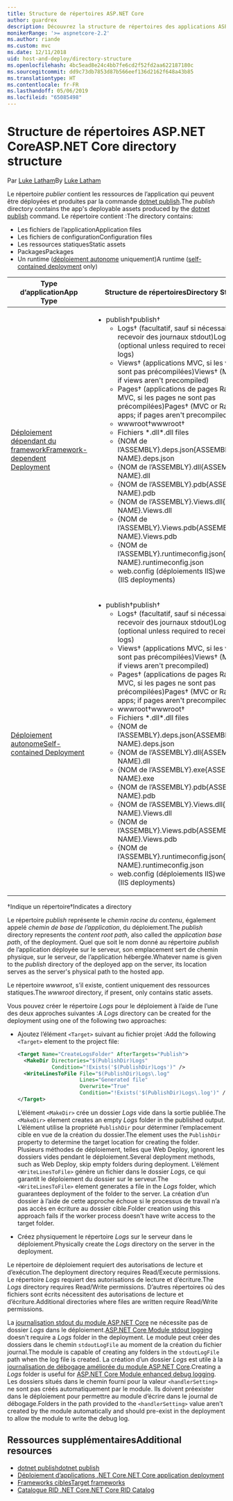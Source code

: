 ```yaml
---
title: Structure de répertoires ASP.NET Core
author: guardrex
description: Découvrez la structure de répertoires des applications ASP.NET Core publiées.
monikerRange: '>= aspnetcore-2.2'
ms.author: riande
ms.custom: mvc
ms.date: 12/11/2018
uid: host-and-deploy/directory-structure
ms.openlocfilehash: 4bc5ead8e24c4bb7fe6cd2f52fd2aa622187180c
ms.sourcegitcommit: dd9c73db7853d87b566eef136d2162f648a43b85
ms.translationtype: HT
ms.contentlocale: fr-FR
ms.lasthandoff: 05/06/2019
ms.locfileid: "65085498"
---
```

# <a name="aspnet-core-directory-structure"></a><span data-ttu-id="4465b-103">Structure de répertoires ASP.NET Core</span><span class="sxs-lookup"><span data-stu-id="4465b-103">ASP.NET Core directory structure</span></span>

<span data-ttu-id="4465b-104">Par [Luke Latham](https://github.com/guardrex)</span><span class="sxs-lookup"><span data-stu-id="4465b-104">By [Luke Latham](https://github.com/guardrex)</span></span>

<span data-ttu-id="4465b-105">Le répertoire *publier* contient les ressources de l’application qui peuvent être déployées et produites par la commande [dotnet publish](/dotnet/core/tools/dotnet-publish).</span><span class="sxs-lookup"><span data-stu-id="4465b-105">The *publish* directory contains the app's deployable assets produced by the [dotnet publish](/dotnet/core/tools/dotnet-publish) command.</span></span> <span data-ttu-id="4465b-106">Le répertoire contient :</span><span class="sxs-lookup"><span data-stu-id="4465b-106">The directory contains:</span></span>

* <span data-ttu-id="4465b-107">Les fichiers de l’application</span><span class="sxs-lookup"><span data-stu-id="4465b-107">Application files</span></span>
* <span data-ttu-id="4465b-108">Les fichiers de configuration</span><span class="sxs-lookup"><span data-stu-id="4465b-108">Configuration files</span></span>
* <span data-ttu-id="4465b-109">Les ressources statiques</span><span class="sxs-lookup"><span data-stu-id="4465b-109">Static assets</span></span>
* <span data-ttu-id="4465b-110">Packages</span><span class="sxs-lookup"><span data-stu-id="4465b-110">Packages</span></span>
* <span data-ttu-id="4465b-111">Un runtime ([déploiement autonome](/dotnet/core/deploying/#self-contained-deployments-scd) uniquement)</span><span class="sxs-lookup"><span data-stu-id="4465b-111">A runtime ([self-contained deployment](/dotnet/core/deploying/#self-contained-deployments-scd) only)</span></span>

| <span data-ttu-id="4465b-112">Type d’application</span><span class="sxs-lookup"><span data-stu-id="4465b-112">App Type</span></span> | <span data-ttu-id="4465b-113">Structure de répertoires</span><span class="sxs-lookup"><span data-stu-id="4465b-113">Directory Structure</span></span> |
| -------- | ------------------- |
| [<span data-ttu-id="4465b-114">Déploiement dépendant du framework</span><span class="sxs-lookup"><span data-stu-id="4465b-114">Framework-dependent Deployment</span></span>](/dotnet/core/deploying/#framework-dependent-deployments-fdd) | <ul><li><span data-ttu-id="4465b-115">publish&dagger;</span><span class="sxs-lookup"><span data-stu-id="4465b-115">publish&dagger;</span></span><ul><li><span data-ttu-id="4465b-116">Logs&dagger; (facultatif, sauf si nécessaire pour recevoir des journaux stdout)</span><span class="sxs-lookup"><span data-stu-id="4465b-116">Logs&dagger; (optional unless required to receive stdout logs)</span></span></li><li><span data-ttu-id="4465b-117">Views&dagger; (applications MVC, si les vues ne sont pas précompilées)</span><span class="sxs-lookup"><span data-stu-id="4465b-117">Views&dagger; (MVC apps; if views aren't precompiled)</span></span></li><li><span data-ttu-id="4465b-118">Pages&dagger; (applications de pages Razor ou MVC, si les pages ne sont pas précompilées)</span><span class="sxs-lookup"><span data-stu-id="4465b-118">Pages&dagger; (MVC or Razor Pages apps; if pages aren't precompiled)</span></span></li><li><span data-ttu-id="4465b-119">wwwroot&dagger;</span><span class="sxs-lookup"><span data-stu-id="4465b-119">wwwroot&dagger;</span></span></li><li><span data-ttu-id="4465b-120">Fichiers \*\.dll</span><span class="sxs-lookup"><span data-stu-id="4465b-120">\*\.dll files</span></span></li><li><span data-ttu-id="4465b-121">{NOM de l’ASSEMBLY}.deps.json</span><span class="sxs-lookup"><span data-stu-id="4465b-121">{ASSEMBLY NAME}.deps.json</span></span></li><li><span data-ttu-id="4465b-122">{NOM de l’ASSEMBLY}.dll</span><span class="sxs-lookup"><span data-stu-id="4465b-122">{ASSEMBLY NAME}.dll</span></span></li><li><span data-ttu-id="4465b-123">{NOM de l’ASSEMBLY}.pdb</span><span class="sxs-lookup"><span data-stu-id="4465b-123">{ASSEMBLY NAME}.pdb</span></span></li><li><span data-ttu-id="4465b-124">{NOM de l’ASSEMBLY}.Views.dll</span><span class="sxs-lookup"><span data-stu-id="4465b-124">{ASSEMBLY NAME}.Views.dll</span></span></li><li><span data-ttu-id="4465b-125">{NOM de l’ASSEMBLY}.Views.pdb</span><span class="sxs-lookup"><span data-stu-id="4465b-125">{ASSEMBLY NAME}.Views.pdb</span></span></li><li><span data-ttu-id="4465b-126">{NOM de l’ASSEMBLY}.runtimeconfig.json</span><span class="sxs-lookup"><span data-stu-id="4465b-126">{ASSEMBLY NAME}.runtimeconfig.json</span></span></li><li><span data-ttu-id="4465b-127">web.config (déploiements IIS)</span><span class="sxs-lookup"><span data-stu-id="4465b-127">web.config (IIS deployments)</span></span></li></ul></li></ul> |
| [<span data-ttu-id="4465b-128">Déploiement autonome</span><span class="sxs-lookup"><span data-stu-id="4465b-128">Self-contained Deployment</span></span>](/dotnet/core/deploying/#self-contained-deployments-scd) | <ul><li><span data-ttu-id="4465b-129">publish&dagger;</span><span class="sxs-lookup"><span data-stu-id="4465b-129">publish&dagger;</span></span><ul><li><span data-ttu-id="4465b-130">Logs&dagger; (facultatif, sauf si nécessaire pour recevoir des journaux stdout)</span><span class="sxs-lookup"><span data-stu-id="4465b-130">Logs&dagger; (optional unless required to receive stdout logs)</span></span></li><li><span data-ttu-id="4465b-131">Views&dagger; (applications MVC, si les vues ne sont pas précompilées)</span><span class="sxs-lookup"><span data-stu-id="4465b-131">Views&dagger; (MVC apps; if views aren't precompiled)</span></span></li><li><span data-ttu-id="4465b-132">Pages&dagger; (applications de pages Razor ou MVC, si les pages ne sont pas précompilées)</span><span class="sxs-lookup"><span data-stu-id="4465b-132">Pages&dagger; (MVC or Razor Pages apps; if pages aren't precompiled)</span></span></li><li><span data-ttu-id="4465b-133">wwwroot&dagger;</span><span class="sxs-lookup"><span data-stu-id="4465b-133">wwwroot&dagger;</span></span></li><li><span data-ttu-id="4465b-134">Fichiers \*.dll</span><span class="sxs-lookup"><span data-stu-id="4465b-134">\*.dll files</span></span></li><li><span data-ttu-id="4465b-135">{NOM de l’ASSEMBLY}.deps.json</span><span class="sxs-lookup"><span data-stu-id="4465b-135">{ASSEMBLY NAME}.deps.json</span></span></li><li><span data-ttu-id="4465b-136">{NOM de l’ASSEMBLY}.dll</span><span class="sxs-lookup"><span data-stu-id="4465b-136">{ASSEMBLY NAME}.dll</span></span></li><li><span data-ttu-id="4465b-137">{NOM de l’ASSEMBLY}.exe</span><span class="sxs-lookup"><span data-stu-id="4465b-137">{ASSEMBLY NAME}.exe</span></span></li><li><span data-ttu-id="4465b-138">{NOM de l’ASSEMBLY}.pdb</span><span class="sxs-lookup"><span data-stu-id="4465b-138">{ASSEMBLY NAME}.pdb</span></span></li><li><span data-ttu-id="4465b-139">{NOM de l’ASSEMBLY}.Views.dll</span><span class="sxs-lookup"><span data-stu-id="4465b-139">{ASSEMBLY NAME}.Views.dll</span></span></li><li><span data-ttu-id="4465b-140">{NOM de l’ASSEMBLY}.Views.pdb</span><span class="sxs-lookup"><span data-stu-id="4465b-140">{ASSEMBLY NAME}.Views.pdb</span></span></li><li><span data-ttu-id="4465b-141">{NOM de l’ASSEMBLY}.runtimeconfig.json</span><span class="sxs-lookup"><span data-stu-id="4465b-141">{ASSEMBLY NAME}.runtimeconfig.json</span></span></li><li><span data-ttu-id="4465b-142">web.config (déploiements IIS)</span><span class="sxs-lookup"><span data-stu-id="4465b-142">web.config (IIS deployments)</span></span></li></ul></li></ul> |

<span data-ttu-id="4465b-143">&dagger;Indique un répertoire</span><span class="sxs-lookup"><span data-stu-id="4465b-143">&dagger;Indicates a directory</span></span>

<span data-ttu-id="4465b-144">Le répertoire *publish* représente le *chemin racine du contenu*, également appelé *chemin de base de l’application*, du déploiement.</span><span class="sxs-lookup"><span data-stu-id="4465b-144">The *publish* directory represents the *content root path*, also called the *application base path*, of the deployment.</span></span> <span data-ttu-id="4465b-145">Quel que soit le nom donné au répertoire *publish* de l’application déployée sur le serveur, son emplacement sert de chemin physique, sur le serveur, de l’application hébergée.</span><span class="sxs-lookup"><span data-stu-id="4465b-145">Whatever name is given to the *publish* directory of the deployed app on the server, its location serves as the server's physical path to the hosted app.</span></span>

<span data-ttu-id="4465b-146">Le répertoire *wwwroot*, s’il existe, contient uniquement des ressources statiques.</span><span class="sxs-lookup"><span data-stu-id="4465b-146">The *wwwroot* directory, if present, only contains static assets.</span></span>

<span data-ttu-id="4465b-147">Vous pouvez créer le répertoire *Logs* pour le déploiement à l’aide de l’une des deux approches suivantes :</span><span class="sxs-lookup"><span data-stu-id="4465b-147">A *Logs* directory can be created for the deployment using one of the following two approaches:</span></span>

* <span data-ttu-id="4465b-148">Ajoutez l’élément `<Target>` suivant au fichier projet :</span><span class="sxs-lookup"><span data-stu-id="4465b-148">Add the following `<Target>` element to the project file:</span></span>

   ```xml
   <Target Name="CreateLogsFolder" AfterTargets="Publish">
     <MakeDir Directories="$(PublishDir)Logs" 
              Condition="!Exists('$(PublishDir)Logs')" />
     <WriteLinesToFile File="$(PublishDir)Logs\.log" 
                       Lines="Generated file" 
                       Overwrite="True" 
                       Condition="!Exists('$(PublishDir)Logs\.log')" />
   </Target>
   ```

   <span data-ttu-id="4465b-149">L’élément `<MakeDir>` crée un dossier *Logs* vide dans la sortie publiée.</span><span class="sxs-lookup"><span data-stu-id="4465b-149">The `<MakeDir>` element creates an empty *Logs* folder in the published output.</span></span> <span data-ttu-id="4465b-150">L’élément utilise la propriété `PublishDir` pour déterminer l’emplacement cible en vue de la création du dossier.</span><span class="sxs-lookup"><span data-stu-id="4465b-150">The element uses the `PublishDir` property to determine the target location for creating the folder.</span></span> <span data-ttu-id="4465b-151">Plusieurs méthodes de déploiement, telles que Web Deploy, ignorent les dossiers vides pendant le déploiement.</span><span class="sxs-lookup"><span data-stu-id="4465b-151">Several deployment methods, such as Web Deploy, skip empty folders during deployment.</span></span> <span data-ttu-id="4465b-152">L’élément `<WriteLinesToFile>` génère un fichier dans le dossier *Logs*, ce qui garantit le déploiement du dossier sur le serveur.</span><span class="sxs-lookup"><span data-stu-id="4465b-152">The `<WriteLinesToFile>` element generates a file in the *Logs* folder, which guarantees deployment of the folder to the server.</span></span> <span data-ttu-id="4465b-153">La création d’un dossier à l’aide de cette approche échoue si le processus de travail n’a pas accès en écriture au dossier cible.</span><span class="sxs-lookup"><span data-stu-id="4465b-153">Folder creation using this approach fails if the worker process doesn't have write access to the target folder.</span></span>

* <span data-ttu-id="4465b-154">Créez physiquement le répertoire *Logs* sur le serveur dans le déploiement.</span><span class="sxs-lookup"><span data-stu-id="4465b-154">Physically create the *Logs* directory on the server in the deployment.</span></span>

<span data-ttu-id="4465b-155">Le répertoire de déploiement requiert des autorisations de lecture et d’exécution.</span><span class="sxs-lookup"><span data-stu-id="4465b-155">The deployment directory requires Read/Execute permissions.</span></span> <span data-ttu-id="4465b-156">Le répertoire *Logs* requiert des autorisations de lecture et d’écriture.</span><span class="sxs-lookup"><span data-stu-id="4465b-156">The *Logs* directory requires Read/Write permissions.</span></span> <span data-ttu-id="4465b-157">D’autres répertoires où des fichiers sont écrits nécessitent des autorisations de lecture et d’écriture.</span><span class="sxs-lookup"><span data-stu-id="4465b-157">Additional directories where files are written require Read/Write permissions.</span></span>

<span data-ttu-id="4465b-158">La [journalisation stdout du module ASP.NET Core](xref:host-and-deploy/aspnet-core-module#log-creation-and-redirection) ne nécessite pas de dossier *Logs* dans le déploiement.</span><span class="sxs-lookup"><span data-stu-id="4465b-158">[ASP.NET Core Module stdout logging](xref:host-and-deploy/aspnet-core-module#log-creation-and-redirection) doesn't require a *Logs* folder in the deployment.</span></span> <span data-ttu-id="4465b-159">Le module peut créer des dossiers dans le chemin `stdoutLogFile` au moment de la création du fichier journal.</span><span class="sxs-lookup"><span data-stu-id="4465b-159">The module is capable of creating any folders in the `stdoutLogFile` path when the log file is created.</span></span> <span data-ttu-id="4465b-160">La création d’un dossier *Logs* est utile à la [journalisation de débogage améliorée du module ASP.NET Core](xref:host-and-deploy/aspnet-core-module#enhanced-diagnostic-logs).</span><span class="sxs-lookup"><span data-stu-id="4465b-160">Creating a *Logs* folder is useful for [ASP.NET Core Module enhanced debug logging](xref:host-and-deploy/aspnet-core-module#enhanced-diagnostic-logs).</span></span> <span data-ttu-id="4465b-161">Les dossiers situés dans le chemin fourni pour la valeur `<handlerSetting>` ne sont pas créés automatiquement par le module. Ils doivent préexister dans le déploiement pour permettre au module d’écrire dans le journal de débogage.</span><span class="sxs-lookup"><span data-stu-id="4465b-161">Folders in the path provided to the `<handlerSetting>` value aren't created by the module automatically and should pre-exist in the deployment to allow the module to write the debug log.</span></span>

## <a name="additional-resources"></a><span data-ttu-id="4465b-162">Ressources supplémentaires</span><span class="sxs-lookup"><span data-stu-id="4465b-162">Additional resources</span></span>

* [<span data-ttu-id="4465b-163">dotnet publish</span><span class="sxs-lookup"><span data-stu-id="4465b-163">dotnet publish</span></span>](/dotnet/core/tools/dotnet-publish)
* [<span data-ttu-id="4465b-164">Déploiement d’applications .NET Core</span><span class="sxs-lookup"><span data-stu-id="4465b-164">.NET Core application deployment</span></span>](/dotnet/core/deploying/)
* [<span data-ttu-id="4465b-165">Frameworks cibles</span><span class="sxs-lookup"><span data-stu-id="4465b-165">Target frameworks</span></span>](/dotnet/standard/frameworks)
* [<span data-ttu-id="4465b-166">Catalogue RID .NET Core</span><span class="sxs-lookup"><span data-stu-id="4465b-166">.NET Core RID Catalog</span></span>](/dotnet/core/rid-catalog)
